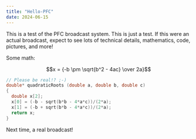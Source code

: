 ```yaml
---
title: "Hello-PFC"
date: 2024-06-15
---
```


This is a test of the PFC broadcast system.  This is just a test.  If this were an actual broadcast, expect to see lots of technical details, mathematics, code, pictures, and more!

Some math:
```math
x = {-b \pm \sqrt{b^2 - 4ac} \over 2a}
```

```c
// Please be real!? ;-)
double* quadraticRoots (double a, double b, double c)
{
  double x[2];
  x[0] = (-b - sqrt(b*b - 4*a*c))/(2*a);
  x[1] = (-b + sqrt(b*b - 4*a*c))/(2*a);
  return x;
}
```

Next time, a real broadcast!
